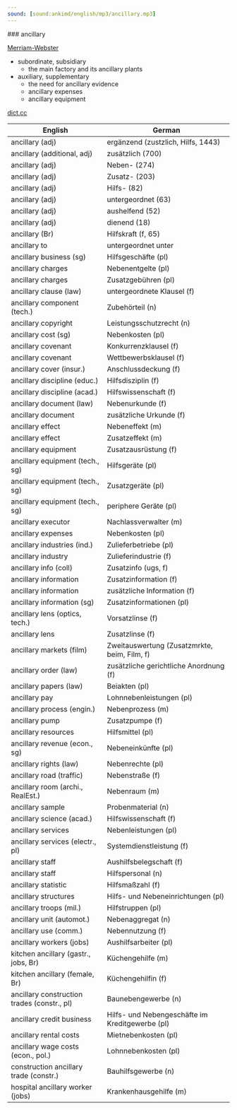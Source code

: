 ```yaml
---
sound: [sound:ankimd/english/mp3/ancillary.mp3]
---
```


\### ancillary

[Merriam-Webster](https://www.merriam-webster.com/dictionary/ancillary)

- subordinate, subsidiary
    - the main factory and its ancillary plants
- auxiliary, supplementary
    - the need for ancillary evidence
    - ancillary expenses
    - ancillary equipment

[dict.cc](https://www.dict.cc/ancillary)

| English        | German       |
| -------------- | ------------ |
| ancillary (adj) | ergänzend (zustzlich, Hilfs, 1443) |
| ancillary (additional, adj) | zusätzlich (700) |
| ancillary (adj) | Neben- (274) |
| ancillary (adj) | Zusatz- (203) |
| ancillary (adj) | Hilfs- (82) |
| ancillary (adj) | untergeordnet (63) |
| ancillary (adj) | aushelfend (52) |
| ancillary (adj) | dienend (18) |
| ancillary (Br) | Hilfskraft (f, 65) |
| ancillary to | untergeordnet unter |
| ancillary business (sg) | Hilfsgeschäfte (pl) |
| ancillary charges | Nebenentgelte (pl) |
| ancillary charges | Zusatzgebühren (pl) |
| ancillary clause (law) | untergeordnete Klausel (f) |
| ancillary component (tech.) | Zubehörteil (n) |
| ancillary copyright | Leistungsschutzrecht (n) |
| ancillary cost (sg) | Nebenkosten (pl) |
| ancillary covenant | Konkurrenzklausel (f) |
| ancillary covenant | Wettbewerbsklausel (f) |
| ancillary cover (insur.) | Anschlussdeckung (f) |
| ancillary discipline (educ.) | Hilfsdisziplin (f) |
| ancillary discipline (acad.) | Hilfswissenschaft (f) |
| ancillary document (law) | Nebenurkunde (f) |
| ancillary document | zusätzliche Urkunde (f) |
| ancillary effect | Nebeneffekt (m) |
| ancillary effect | Zusatzeffekt (m) |
| ancillary equipment | Zusatzausrüstung (f) |
| ancillary equipment (tech., sg) | Hilfsgeräte (pl) |
| ancillary equipment (tech., sg) | Zusatzgeräte (pl) |
| ancillary equipment (tech., sg) | periphere Geräte (pl) |
| ancillary executor | Nachlassverwalter (m) |
| ancillary expenses | Nebenkosten <NK> (pl) |
| ancillary industries (ind.) | Zulieferbetriebe (pl) |
| ancillary industry | Zulieferindustrie (f) |
| ancillary info (coll) | Zusatzinfo (ugs, f) |
| ancillary information | Zusatzinformation (f) |
| ancillary information | zusätzliche Information (f) |
| ancillary information (sg) | Zusatzinformationen (pl) |
| ancillary lens (optics, tech.) | Vorsatzlinse (f) |
| ancillary lens | Zusatzlinse (f) |
| ancillary markets (film) | Zweitauswertung (Zusatzmrkte, beim, Film, f) |
| ancillary order (law) | zusätzliche gerichtliche Anordnung (f) |
| ancillary papers (law) | Beiakten (pl) |
| ancillary pay | Lohnnebenleistungen (pl) |
| ancillary process (engin.) | Nebenprozess (m) |
| ancillary pump | Zusatzpumpe (f) |
| ancillary resources | Hilfsmittel (pl) |
| ancillary revenue (econ., sg) | Nebeneinkünfte (pl) |
| ancillary rights (law) | Nebenrechte (pl) |
| ancillary road (traffic) | Nebenstraße (f) |
| ancillary room (archi., RealEst.) | Nebenraum (m) |
| ancillary sample | Probenmaterial (n) |
| ancillary science (acad.) | Hilfswissenschaft (f) |
| ancillary services | Nebenleistungen (pl) |
| ancillary services (electr., pl) | Systemdienstleistung <SDL> (f) |
| ancillary staff | Aushilfsbelegschaft (f) |
| ancillary staff | Hilfspersonal (n) |
| ancillary statistic | Hilfsmaßzahl (f) |
| ancillary structures | Hilfs- und Nebeneinrichtungen (pl) |
| ancillary troops (mil.) | Hilfstruppen (pl) |
| ancillary unit (automot.) | Nebenaggregat (n) |
| ancillary use (comm.) | Nebennutzung (f) |
| ancillary workers (jobs) | Aushilfsarbeiter (pl) |
| kitchen ancillary (gastr., jobs, Br) | Küchengehilfe (m) |
| kitchen ancillary (female, Br) | Küchengehilfin (f) |
| ancillary construction trades (constr., pl) | Baunebengewerbe (n) |
| ancillary credit business | Hilfs- und Nebengeschäfte im Kreditgewerbe (pl) |
| ancillary rental costs | Mietnebenkosten (pl) |
| ancillary wage costs (econ., pol.) | Lohnnebenkosten (pl) |
| construction ancillary trade (constr.) | Bauhilfsgewerbe (n) |
| hospital ancillary worker (jobs) | Krankenhausgehilfe (m) |
